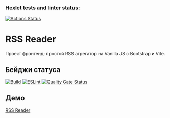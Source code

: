 ### Hexlet tests and linter status:
[![Actions Status](https://github.com/Edmon86/frontend-project-11/actions/workflows/hexlet-check.yml/badge.svg)](https://github.com/Edmon86/frontend-project-11/actions)
# RSS Reader
Проект фронтенд: простой RSS агрегатор на Vanilla JS с Bootstrap и Vite.
## Бейджи статуса
[![Build](https://github.com/Edmon86/frontend-project-11/actions/workflows/build.yml/badge.svg)](https://github.com/Edmon86/frontend-project-11/actions/workflows/build.yml)
[![ESLint](https://github.com/Edmon86/frontend-project-11/actions/workflows/eslint.yml/badge.svg)](https://github.com/Edmon86/frontend-project-11/actions/workflows/eslint.yml)
[![Quality Gate Status](https://sonarcloud.io/api/project_badges/measure?project=Edmon86_frontend-project-11&metric=alert_status)](https://sonarcloud.io/summary/new_code?id=Edmon86_frontend-project-11)
## Демо
[RSS Reader](https://frontend-project-11-chi-three.vercel.app/)
